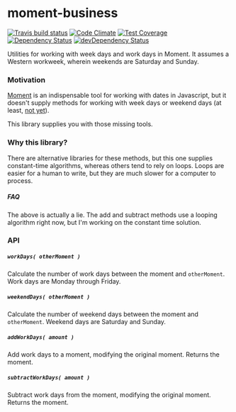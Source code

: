# moment-business
[![Travis build status](http://img.shields.io/travis/jmeas/moment-business.svg?style=flat)](https://travis-ci.org/jmeas/moment-business)
[![Code Climate](https://codeclimate.com/github/jmeas/moment-business/badges/gpa.svg)](https://codeclimate.com/github/jmeas/moment-business)
[![Test Coverage](https://codeclimate.com/github/jmeas/moment-business/badges/coverage.svg)](https://codeclimate.com/github/jmeas/moment-business)
[![Dependency Status](https://david-dm.org/jmeas/moment-business.svg)](https://david-dm.org/jmeas/moment-business) 
[![devDependency Status](https://david-dm.org/jmeas/moment-business/dev-status.svg)](https://david-dm.org/jmeas/moment-business#info=devDependencies)

Utilities for working with week days and work days in Moment. It assumes a Western workweek, wherein weekends are
Saturday and Sunday.

### Motivation

[Moment](http://momentjs.com/) is an indispensable tool for working with dates in Javascript, but it
doesn't supply methods for working with week days or weekend days (at least,
[not yet](https://github.com/moment/moment/issues/1947)).

This library supplies you with those missing tools.

### Why this library?

There are alternative libraries for these methods, but this one supplies constant-time algorithms, whereas
others tend to rely on loops. Loops are easier for a human to write, but they are much slower for a
computer to process.

##### FAQ

The above is actually a lie. The add and subtract methods use a looping algorithm right now, but I'm working on the
constant time solution.

### API

##### `workDays( otherMoment )`

Calculate the number of work days between the moment and `otherMoment`. Work days are Monday through Friday.

##### `weekendDays( otherMoment )`

Calculate the number of weekend days between the moment and `otherMoment`. Weekend days are Saturday and Sunday.

##### `addWorkDays( amount )`

Add work days to a moment, modifying the original moment. Returns the moment.

##### `subtractWorkDays( amount )`

Subtract work days from the moment, modifying the original moment. Returns the moment.

